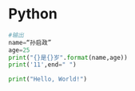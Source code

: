 # Python

```python
#输出
name=“孙启政”
age=25
print("{}是{}岁".format(name,age))
print('11',end=" ")

```

``` python
print("Hello, World!")
```